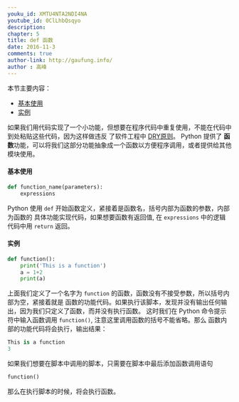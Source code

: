 ```yaml
---
youku_id: XMTU4NTA2NDI4NA
youtube_id: 0ClLhbQsqyo
description: 
chapter: 5
title: def 函数
date: 2016-11-3
comments: true
author-link: http://gaufung.info/
author : 高峰
---
```



本节主要内容：
* [基本使用](#m1)
* [实例](#m2)

如果我们用代码实现了一个小功能，但想要在程序代码中重复使用，不能在代码中到处粘贴这些代码，因为这样做违反
了软件工程中 [DRY原则](https://en.wikipedia.org/wiki/Don%27t_repeat_yourself)。 Python 提供了
**函数**功能，可以将我们这部分功能抽象成一个函数以方便程序调用，或者提供给其他模块使用。

<h4 class="tut-h4-pad" id="m1">基本使用</h4>

```python
def function_name(parameters):
    expressions
```

Python 使用 `def` 开始函数定义，紧接着是函数名，括号内部为函数的参数，内部为函数的
具体功能实现代码，如果想要函数有返回值, 在 `expressions` 中的逻辑代码中用 `return` 返回。

<h4 class="tut-h4-pad" id="m2">实例</h4>

```python
def function():
    print('This is a function')
    a = 1+2
    print(a)
```

上面我们定义了一个名字为 `function` 的函数，函数没有不接受参数，所以括号内部为空，紧接着就是
函数的功能代码。如果执行该脚本，发现并没有输出任何输出，因为我们只定义了函数，而并没有执行函数。
这时我们在 Python 命令提示符中输入函数调用 `function()`, 注意这里调用函数的括号不能省略。那么
函数内部的功能代码将会执行，输出结果：

```python
This is a function
3
```

如果我们想要在脚本中调用的脚本，只需要在脚本中最后添加函数调用语句

```python
function()
```

那么在执行脚本的时候，将会执行函数。